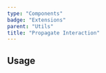 ```yaml
---
type: "Components"
badge: "Extensions"
parent: "Utils"
title: "Propagate Interaction"
---
```


## Usage
<!--
```jsx
import 'xtend-library/src/extensions/utils/propagate-interaction.js'
```

<script type="text/plain" class="language-markup">
  <button type="button"
    data-xt-propagate-interaction="{ targets: '.btn' }">
    <div class="btn btn-primary">
      propagate interactions here
    </div>
  </button>
</script>
-->
